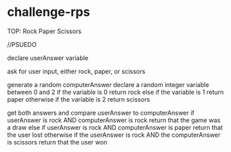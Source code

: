 # challenge-rps
TOP: Rock Paper Scissors

//PSUEDO

declare userAnswer variable

ask for user input, either rock, paper, or scissors

generate a random computerAnswer
	declare a random integer variable between 0 and 2
	if the variable is 0
		return rock
	else if the variable is 1
		return paper
	otherwise if the variable is 2
		return scissors

get both answers and compare userAnswer to computerAnswer
	if userAnswer is rock AND computerAnswer is rock
		return that the game was a draw
	else if userAnswer is rock AND computerAnswer is paper
		return that the user lost
	otherwise if the userAnswer is rock AND the computerAnswer is scissors
		return that the user won
		
